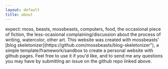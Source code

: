 ```yaml
---
layout: default
title: about
---
```

<span class="postbody">
expect: moss, beasts, mossbeasts, computers, food, the occasional piece of fiction, the less-ocasional complaining/discussion about the process of writing, watercolor, other art.

<span class="postbody">
This website was created with mossbeasts' [blog skeletonizer](https://github.com/mossbeasts/blog-skeletonizer"), a simple template/framework/sandbox to create a personal website with github pages. Feel free to use it if you'd like, and to send me any questions you may have by submitting an issue on the github repo linked above.
